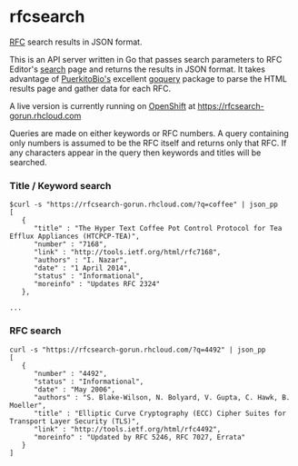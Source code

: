 # rfcsearch

[RFC](https://www.ietf.org/rfc.html) search results in JSON format.

This is an API server written in Go that passes search parameters to
RFC Editor's
[search](https://www.rfc-editor.org/search/rfc_search.php) page and
returns the results in JSON format. It takes advantage of
[PuerkitoBio's](https://github.com/PuerkitoBio) excellent
[goquery](https://github.com/PuerkitoBio/goquery) package to parse the
HTML results page and gather data for each RFC.

A live version is currently running on
[OpenShift](https://www.openshift.com/) at
https://rfcsearch-gorun.rhcloud.com

Queries are made on either keywords or RFC numbers. A query containing
only numbers is assumed to be the RFC itself and returns only that
RFC. If any characters appear in the query then keywords and titles
will be searched.

### Title / Keyword search

```
$curl -s "https://rfcsearch-gorun.rhcloud.com/?q=coffee" | json_pp
[
   {
      "title" : "The Hyper Text Coffee Pot Control Protocol for Tea Efflux Appliances (HTCPCP-TEA)",
      "number" : "7168",
      "link" : "http://tools.ietf.org/html/rfc7168",
      "authors" : "I. Nazar",
      "date" : "1 April 2014",
      "status" : "Informational",
      "moreinfo" : "Updates RFC 2324"
   },

...

```

### RFC search

```
curl -s "https://rfcsearch-gorun.rhcloud.com/?q=4492" | json_pp
[
   {
      "number" : "4492",
      "status" : "Informational",
      "date" : "May 2006",
      "authors" : "S. Blake-Wilson, N. Bolyard, V. Gupta, C. Hawk, B. Moeller",
      "title" : "Elliptic Curve Cryptography (ECC) Cipher Suites for Transport Layer Security (TLS)",
      "link" : "http://tools.ietf.org/html/rfc4492",
      "moreinfo" : "Updated by RFC 5246, RFC 7027, Errata"
   }
]

```
